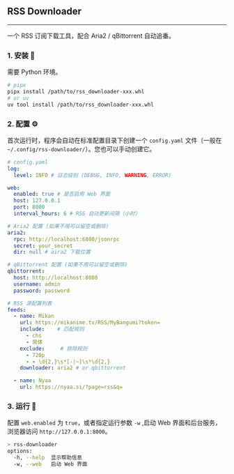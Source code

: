 ## RSS Downloader
---

一个 RSS 订阅下载工具，配合 Aria2 / qBittorrent 自动追番。


### 1. 安装 🚀

需要 Python 环境。

```bash
# pipx
pipx install /path/to/rss_downloader-xxx.whl
# or uv
uv tool install /path/to/rss_downloader-xxx.whl
```

### 2. 配置 ⚙️

首次运行时，程序会自动在标准配置目录下创建一个 `config.yaml` 文件（一般在 `~/.config/rss-downloader/`）。您也可以手动创建它。

```yaml
# config.yaml
log:
  level: INFO # 日志级别 (DEBUG, INFO, WARNING, ERROR)

web:
  enabled: true # 是否启用 Web 界面
  host: 127.0.0.1
  port: 8000
  interval_hours: 6 # RSS 自动更新间隔（小时）

# Aria2 配置 (如果不用可以留空或删除)
aria2:
  rpc: http://localhost:6800/jsonrpc
  secret: your_secret
  dir: null # aira2 下载位置

# qBittorrent 配置 (如果不用可以留空或删除)
qbittorrent:
  host: http://localhost:8080
  username: admin
  password: password

# RSS 源配置列表
feeds:
  - name: Mikan
    url: https://mikanime.tv/RSS/MyBangumi?token=
    include:    # 匹配规则
      - chs
      - 简体
    exclude:     # 排除规则
      - 720p
      - - \d{2,}\s*[-|~]\s*\d{2,}
    downloader: aria2 # or qbittorrent

  - name: Nyaa
    url: https://nyaa.si/?page=rss&q=
```


### 3. 运行 🎉

配置 `web.enabled` 为 `true`，或者指定运行参数 `-w` ,启动 Web 界面和后台服务，浏览器访问 `http://127.0.0.1:8000`。

```bash
> rss-downloader
options:
  -h, --help  显示帮助信息
  -w, --web   启动 Web 界面
```
